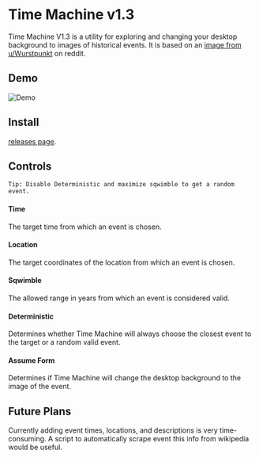 # Time Machine v1.3

Time Machine V1.3 is a utility for exploring and changing your desktop background to images of historical events. It is based on an [image from u/Wurstpunkt](https://www.reddit.com/r/thomastheplankengine/comments/12hnk37/in_a_dream_i_had_a_software_that_allowed_me_to/) on reddit.

## Demo

![Demo](./demo.gif)

## Install

[releases page](https://github.com/RiaruAzaki/time-machine/releases).

## Controls

`Tip: Disable Deterministic and maximize sqwimble to get a random event.`

#### Time

The target time from which an event is chosen.

#### Location

The target coordinates of the location from which an event is chosen.

#### Sqwimble

The allowed range in years from which an event is considered valid.

#### Deterministic

Determines whether Time Machine will always choose the closest event to the target or a random valid event.

#### Assume Form

Determines if Time Machine will change the desktop background to the image of the event.

## Future Plans

Currently adding event times, locations, and descriptions is very time-consuming. A script to automatically scrape event this info from wikipedia would be useful.
